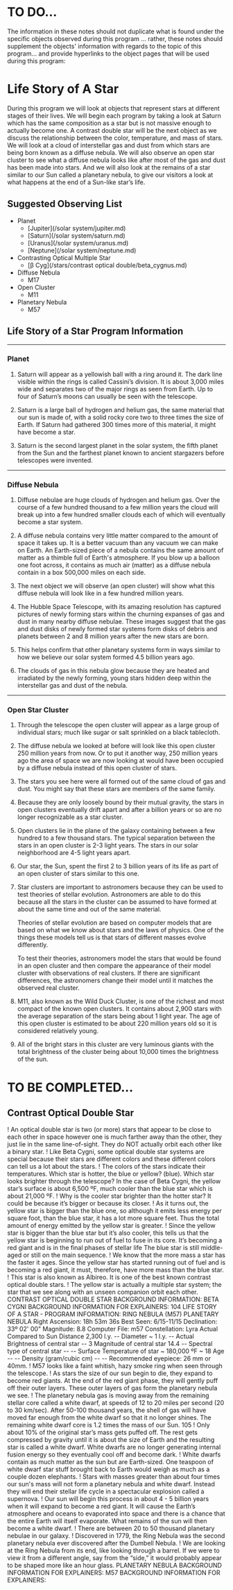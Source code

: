 
# TO DO...
The information in these notes should not duplicate what is found under the specific objects observed during this program ... rather, these notes should supplement the objects' information with regards to the topic of this program... and provide hyperlinks to the object pages that will be used during this program:

# Life Story of A Star

During this program we will look at objects that represent stars at different stages of their lives. We will begin each program by taking a look at Saturn which has the same composition as a star but is not massive enough to actually become one. A contrast double star will be the next object as we discuss the relationship between the color, temperature, and mass of stars. We will look at a cloud of interstellar gas and dust from which stars are being born known as a diffuse nebula. We will also observe an open star cluster to see what a diffuse nebula looks like after most of the gas and dust has been made into stars. And we will also look at the remains of a star similar to our Sun called a planetary nebula, to give our visitors a look at what happens at the end of a Sun-like star’s life.

## Suggested Observing List
- Planet
    - [Jupiter](/solar system/jupiter.md)
    - [Saturn](/solar system/saturn.md)
    - [Uranus](/solar system/uranus.md)
    - [Neptune](/solar system/neptune.md)
- Contrasting Optical Multiple Star
    - [β Cyg](/stars/contrast optical double/beta_cygnus.md)
- Diffuse Nebula
    - M17
- Open Cluster
    - M11
- Planetary Nebula
    - M57

## Life Story of a Star Program Information

---

### Planet

1.  Saturn will appear as a yellowish ball with a ring around it. The dark line visible
within the rings is called Cassini’s division. It is about 3,000 miles wide and
separates two of the major rings as seen from Earth. Up to four of Saturn’s moons
can usually be seen with the telescope.

2.  Saturn is a large ball of hydrogen and helium gas, the same material that our sun
is made of, with a solid rocky core two to three times the size of Earth. If Saturn had
gathered 300 times more of this material, it might have become a star.

3. Saturn is the second largest planet in the solar system, the fifth planet from the Sun
and the farthest planet known to ancient stargazers before telescopes were
invented.

---

### Diffuse Nebula

1.  Diffuse nebulae are huge clouds of hydrogen and helium gas. Over the course of a few hundred thousand to a few million years the cloud will break up into a few hundred smaller clouds each of which will eventually become a star system.

2.  A diffuse nebula contains very little matter compared to the amount of space it takes
up. It is a better vacuum than any vacuum we can make on Earth. An Earth-sized piece of a nebula contains the same amount of matter as a thimble full of Earth's atmosphere. If you blow up a balloon one foot across, it contains as much air (matter) as a diffuse nebula contain in a box 500,000 miles on each side.

3.  The next object we will observe (an open cluster) will show what this diffuse nebula will look like in a few hundred million years.

4.  The Hubble Space Telescope, with its amazing resolution has captured pictures of newly forming stars within the churning expanses of gas and dust in many nearby diffuse nebulae. These images suggest that the gas and dust disks of newly formed star systems form disks of debris and planets between 2 and 8 million years after the new stars are born.

5.  This helps confirm that other planetary systems form in ways similar to how we believe our solar system formed 4.5 billion years ago.

6. The clouds of gas in this nebula glow because they are heated and irradiated by the newly forming, young stars hidden deep within the interstellar gas and dust of the nebula.

---

### Open Star Cluster

1.  Through the telescope the open cluster will appear as a large group of individual
stars; much like sugar or salt sprinkled on a black tablecloth.

2.  The diffuse nebula we looked at before will look like this open cluster 250 million
years from now. Or to put it another way, 250 million years ago the area of space
we are now looking at would have been occupied by a diffuse nebula instead of this
open cluster of stars.

3.  The stars you see here were all formed out of the same cloud of gas and dust. You
might say that these stars are members of the same family.

4.  Because they are only loosely bound by their mutual gravity, the stars in open
clusters eventually drift apart and after a billion years or so are no longer
recognizable as a star cluster.

5.  Open clusters lie in the plane of the galaxy containing between a few hundred to a
few thousand stars. The typical separation between the stars in an open cluster is
2-3 light years. The stars in our solar neighborhood are 4-5 light years apart.

6.  Our star, the Sun, spent the first 2 to 3 billion years of its life as part of an open
cluster of stars similar to this one.

7.  Star clusters are important to astronomers because they can be used to test theories of stellar evolution. Astronomers are able to do this because all the stars in the cluster can be assumed to have formed at about the same time and out of the same material.

    Theories of stellar evolution are based on computer models that are based on what we know about stars and the laws of physics. One of the things these models tell us is that stars of different masses evolve differently. 
    
    To test their theories, astronomers model the stars that would be found in an open cluster and then compare the appearance of their model cluster with observations of real clusters. If there are significant differences, the astronomers change their model until it matches the observed real cluster.

8.  M11, also known as the Wild Duck Cluster, is one of the richest and most compact of the known open clusters. It contains about 2,900 stars with the average separation of the stars being about 1 light year. The age of this open cluster is estimated to be about 220 million years old so it is considered relatively young.

9.  All of the bright stars in this cluster are very luminous giants with the total brightness of the cluster being about 10,000 times the brightness of the sun.

# TO BE COMPLETED...

## Contrast Optical Double Star

! An optical double star is two (or more) stars that appear to be close to each other
in space however one is much farther away than the other, they just lie in the same
line-of-sight. They do NOT actually orbit each other like a binary star.
! Like Beta Cygni, some optical double star systems are special because their stars
are different colors and these different colors can tell us a lot about the stars.
! The colors of the stars indicate their temperatures. Which star is hotter, the blue or
yellow? (blue). Which star looks brighter through the telescope? In the case of Beta
Cygni, the yellow star’s surface is about 6,500 ºF, much cooler than the blue star
which is about 21,000 ºF.
! Why is the cooler star brighter than the hotter star? It could be because it’s bigger
or because its closer.
! As it turns out, the yellow star is bigger than the blue one, so although it emits less
energy per square foot, than the blue star, it has a lot more square feet. Thus the
total amount of energy emitted by the yellow star is greater.
! Since the yellow star is bigger than the blue star but it’s also cooler, this tells us that
the yellow star is beginning to run out of fuel to fuse in its core. It’s becoming a red
giant and is in the final phases of stellar life The blue star is still middle-aged or still
on the main sequence.
! We know that the more mass a star has the faster it ages. Since the yellow star has
started running out of fuel and is becoming a red giant, it must, therefore, have more
mass than the blue star.
! This star is also known as Albireo. It is one of the best known contrast optical
double stars.
! The yellow star is actually a multiple star system; the star that we see along with an
unseen companion orbit each other.
CONTRAST OPTICAL DOUBLE STAR BACKGROUND INFORMATION:
BETA CYGNI BACKGROUND INFORMATION FOR EXPLAINERS:
104
LIFE STORY OF A STAR - PROGRAM INFORMATION:
RING NEBULA (M57)
PLANETARY NEBULA
Right Ascension: 18h 53m 36s Best Seen: 6/15-11/15
Declination: 33º 02' 00" Magnitude: 8.8
Computer File: m57 Constellation: Lyra
Actual Compared to Sun
Distance 2,300 l.y. --
Diameter ~ 1 l.y. --
Actual Brightness of central star -- 3
Magnitude of central star 14.4 --
Spectral type of central star -- --
Surface Temperature of star ~ 180,000 ºF ~ 18
Age -- --
Density (gram/cubic cm) -- --
Recommended eyepiece: 26 mm or 40mm.
! M57 looks like a faint whitish, hazy smoke ring when seen through the telescope.
! As stars the size of our sun begin to die, they expand to become red giants. At the
end of the red giant phase, they will gently puff off their outer layers. These outer
layers of gas form the planetary nebula we see.
! The planetary nebula gas is moving away from the remaining stellar core called a
white dwarf, at speeds of 12 to 20 miles per second (20 to 30 km/sec). After 50-100
thousand years, the shell of gas will have moved far enough from the white dwarf
so that it no longer shines. The remaining white dwarf core is 1.2 times the mass of
our Sun.
105
! Only about 10% of the original star’s mass gets puffed off. The rest gets
compressed by gravity until it is about the size of Earth and the resulting star is
called a white dwarf. White dwarfs are no longer generating internal fusion energy
so they eventually cool off and become dark.
! White dwarfs contain as much matter as the sun but are Earth-sized. One teaspoon
of white dwarf star stuff brought back to Earth would weigh as much as a couple
dozen elephants.
! Stars with masses greater than about four times our sun's mass will not form a
planetary nebula and white dwarf. Instead they will end their stellar life cycle in a
spectacular explosion called a supernova.
! Our sun will begin this process in about 4 - 5 billion years when it will expand to
become a red giant. It will cause the Earth’s atmosphere and oceans to evaporated
into space and there is a chance that the entire Earth will itself evaporate. What
remains of the sun will then become a white dwarf.
! There are between 20 to 50 thousand planetary nebulae in our galaxy.
! Discovered in 1779, the Ring Nebula was the second planetary nebula ever
discovered after the Dumbell Nebula.
! We are looking at the Ring Nebula from its end, like looking through a barrel. If we
were to view it from a different angle, say from the “side,” it would probably appear
to be shaped more like an hour glass.
PLANETARY NEBULA BACKGROUND INFORMATION FOR EXPLAINERS:
M57 BACKGROUND INFORMATION FOR EXPLAINERS:
